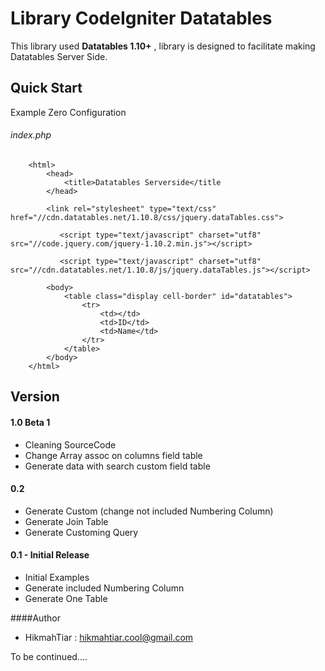 **Library CodeIgniter Datatables**
=========================


This library used **Datatables 1.10+** , library is designed to facilitate making Datatables Server Side.

## **Quick Start**
Example Zero Configuration
###### index.php
```
    <html>
	    <head>
		    <title>Datatables Serverside</title
	    </head>
	    
	    <link rel="stylesheet" type="text/css" href="//cdn.datatables.net/1.10.8/css/jquery.dataTables.css">
           
           <script type="text/javascript" charset="utf8" src="//code.jquery.com/jquery-1.10.2.min.js"></script>
           
           <script type="text/javascript" charset="utf8" src="//cdn.datatables.net/1.10.8/js/jquery.dataTables.js"></script>

	    <body>
		    <table class="display cell-border" id="datatables">
			    <tr>
				    <td></td>
				    <td>ID</td>
				    <td>Name</td>
			    </tr>
		    </table>
	    </body>
    </html>
```

## **Version**
#### **1.0 Beta 1**
 - Cleaning SourceCode
 - Change Array assoc on columns field table
 - Generate data with search custom field table

#### **0.2**
 - Generate Custom (change not included Numbering Column)
 - Generate Join Table
 - Generate Customing Query

#### **0.1 - Initial Release**

 - Initial Examples
 - Generate included Numbering Column
 - Generate One Table

####Author

 - HikmahTiar  : <hikmahtiar.cool@gmail.com>

To be continued....